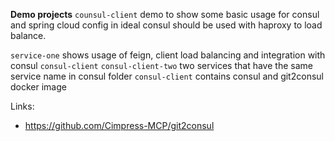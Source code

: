 **Demo projects**
`counsul-client` demo to show some basic usage for consul and spring cloud config
in ideal consul should be used with haproxy to load balance. 


`service-one` shows usage of feign, client load balancing and integration with consul
`consul-client` `consul-client-two` two services that have the same service name in consul
folder `consul-client` contains consul and git2consul docker image


Links:
- https://github.com/Cimpress-MCP/git2consul
